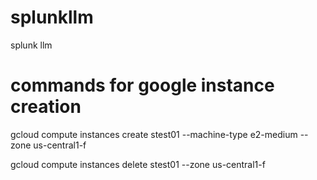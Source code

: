 # splunkllm
splunk llm 


# commands for google instance creation

gcloud compute instances create stest01 --machine-type e2-medium --zone us-central1-f

gcloud compute instances delete stest01 --zone us-central1-f
